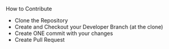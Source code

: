 How to Contribute
- Clone the Repository
- Create and Checkout your Developer Branch (at the clone)
- Create ONE commit with your changes
- Create Pull Request
